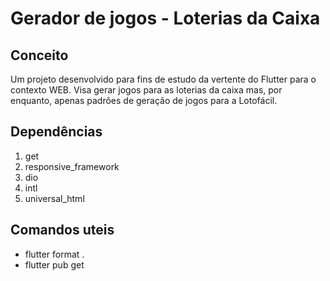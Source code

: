# Gerador de jogos - Loterias da Caixa

## Conceito

Um projeto desenvolvido para fins de estudo da vertente do Flutter para o contexto WEB. Visa gerar jogos para as loterias da caixa mas, por enquanto, apenas padrões de geração de jogos para a Lotofácil.

## Dependências

1. get
1. responsive_framework
1. dio
1. intl
1. universal_html

## Comandos uteis

- flutter format .
- flutter pub get
